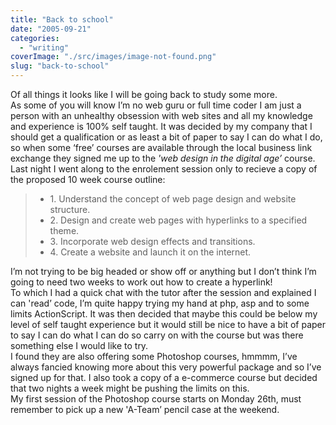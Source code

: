 ```yaml
---
title: "Back to school"
date: "2005-09-21"
categories: 
  - "writing"
coverImage: "./src/images/image-not-found.png"
slug: "back-to-school"
---
```


Of all things it looks like I will be going back to study some more.  
As some of you will know I’m no web guru or full time coder I am just a person with an unhealthy obsession with web sites and all my knowledge and experience is 100% self taught. It was decided by my company that I should get a qualification or as least a bit of paper to say I can do what I do, so when some ‘free’ courses are available through the local business link exchange they signed me up to the _'web design in the digital age’_ course.  
Last night I went along to the enrolement session only to recieve a copy of the proposed 10 week course outline:

> - 1\. Understand the concept of web page design and website structure.
> - 2\. Design and create web pages with hyperlinks to a specified theme.
> - 3\. Incorporate web design effects and transitions.
> - 4\. Create a website and launch it on the internet.

I’m not trying to be big headed or show off or anything but I don’t think I’m going to need two weeks to work out how to create a hyperlink!  
To which I had a quick chat with the tutor after the session and explained I can 'read’ code, I’m quite happy trying my hand at php, asp and to some limits ActionScript. It was then decided that maybe this could be below my level of self taught experience but it would still be nice to have a bit of paper to say I can do what I can do so carry on with the course but was there something else I would like to try.  
I found they are also offering some Photoshop courses, hmmmm, I’ve always fancied knowing more about this very powerful package and so I’ve signed up for that. I also took a copy of a e-commerce course but decided that two nights a week might be pushing the limits on this.  
My first session of the Photoshop course starts on Monday 26th, must remember to pick up a new 'A-Team’ pencil case at the weekend.
